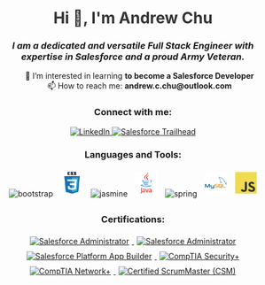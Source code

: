 <h1 style="text-align: center; color: #333;">Hi 👋, I'm Andrew Chu</h1>
<h3 style="text-align: center; font-style: italic;">I am a dedicated and versatile Full Stack Engineer with expertise in Salesforce and a proud Army Veteran.</h3>

<ul style="text-align: center; list-style: none;">
  <li>🌱 I’m interested in learning <strong>to become a Salesforce Developer</strong></li>
  <li>📫 How to reach me: <strong>andrew.c.chu@outlook.com</strong></li>
</ul>

<h3 style="text-align: center;">Connect with me:</h3>
<p style="text-align: center;">
  <a href="https://www.linkedin.com/in/andrewchu50/" target="blank">
    <img src="https://raw.githubusercontent.com/rahuldkjain/github-profile-readme-generator/master/src/images/icons/Social/linked-in-alt.svg" alt="LinkedIn" height="30" width="40" />
  </a>
  <a href="https://www.salesforce.com/trailblazer/andrewchu">
    <img src="https://www.nicepng.com/png/detail/67-671741_salesforce-trailhead-logo-trailhead-salesforce.png" alt="Salesforce Trailhead" height="30" width="40" />
  </a>
</p>

<h3 style="text-align: center;">Languages and Tools:</h3>
<p style="text-align: center;">
  <a href="https://getbootstrap.com" target="_blank" rel="noreferrer" style="text-decoration: none;"> 
    <img src="https://getbootstrap.com/docs/5.3/assets/brand/bootstrap-logo.svg" alt="bootstrap" width="40" height="40" style="margin: 5px;" /> 
  </a>
  <a href="https://www.w3schools.com/css/" target="_blank" rel="noreferrer" style="text-decoration: none;"> 
    <img src="https://raw.githubusercontent.com/devicons/devicon/master/icons/css3/css3-original-wordmark.svg" alt="css3" width="40" height="40" style="margin: 5px;" /> 
  </a> 
  <a href="https://jasmine.github.io/" target="_blank" rel="noreferrer" style="text-decoration: none;"> 
    <img src="https://www.vectorlogo.zone/logos/jasmine/jasmine-icon.svg" alt="jasmine" width="40" height="40" style="margin: 5px;" /> 
  </a> 
  <a href="https://www.java.com" target="_blank" rel="noreferrer" style="text-decoration: none;"> 
    <img src="https://raw.githubusercontent.com/devicons/devicon/master/icons/java/java-original-wordmark.svg" alt="java" width="40" height="40" style="margin: 5px;" /> 
  </a> 
  <a href="https://spring.io/" target="_blank" rel="noreferrer" style="text-decoration: none;"> 
    <img src="https://www.vectorlogo.zone/logos/springio/springio-icon.svg" alt="spring" width="40" height="40" style="margin: 5px;" /> 
  </a>
  <a href="https://www.mysql.com/" target="_blank" rel="noreferrer" style="text-decoration: none;">
    <img src="https://raw.githubusercontent.com/devicons/devicon/master/icons/mysql/mysql-original-wordmark.svg" alt="mysql" width="40" height="40" style="margin: 5px;" />
  </a>
  <a href="https://www.javascript.com/" target="_blank" rel="noreferrer" style="text-decoration: none;">
    <img src="https://raw.githubusercontent.com/devicons/devicon/master/icons/javascript/javascript-original.svg" alt="javascript" width="40" height="40" style="margin: 5px;" />
  </a>
</p>

<h3 style="text-align: center;">Certifications:</h3>

<div style="text-align: center;">

<a href="https://trailblazer.me/id/andrewchu">
    <img src="https://drm.file.force.com/servlet/servlet.ImageServer?id=0153k00000A5Mtz&oid=00DF0000000gZsu&lastMod=1617268528000" alt="Salesforce Administrator" height="50"  style="margin: 5px;">
  </a>

<a href="https://trailblazer.me/id/andrewchu">
    <img src="https://developer.salesforce.com/resources2/certification-site/images/Certifications-logo/Administrator.png" alt="Salesforce Administrator" height="50"  style="margin: 5px;">
  </a>
  <a href="https://trailblazer.me/id/andrewchu">
    <img src="https://developer.salesforce.com/resources2/certification-site/images/Certifications-logo/Platform-App-Builder.png" alt="Salesforce Platform App Builder" height="50"  style="margin: 5px;">
  </a>
  <a href="https://www.credly.com/badges/83488228-4c9c-4833-9750-a7b2089e1509?source=linked_in_profile">
    <img src="https://images.credly.com/size/680x680/images/74790a75-8451-400a-8536-92d792c5184a/CompTIA_Security_2Bce.png" alt="CompTIA Security+" height="50"  style="margin: 5px;">
  </a>
  <a href="https://www.credly.com/badges/391d2463-0fd4-4fac-8aed-312ea19854bb/linked_in_profile">
    <img src="https://images.credly.com/size/680x680/images/e1fc05b2-959b-45a4-8d20-124b1df121fe/CompTIA_Network_2Bce.png" alt="CompTIA Network+" height="50"  style="margin: 5px;">
  </a>

  <a href="https://badgecert.com/bc/html/groupbadges.html?k=alVNL0JTOC84ays1bWpNRWtZRUlyRGs0cTkybW0yb2Q">
    <img src="https://badgecert.com/bc/html/img/badges/generated/badge-7227.png" alt="Certified ScrumMaster (CSM)" height="50"  style="margin: 5px;">
  </a>
</div>
